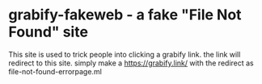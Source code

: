 # grabify-fakeweb - a fake "File Not Found" site
This site is used to trick people into clicking a grabify link.
the link will redirect to this site.
simply make a https://grabify.link/ with the redirect as file-not-found-errorpage.ml
